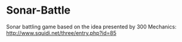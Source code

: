 # Sonar-Battle


Sonar battling game based on the idea presented by 300 Mechanics: http://www.squidi.net/three/entry.php?id=85
